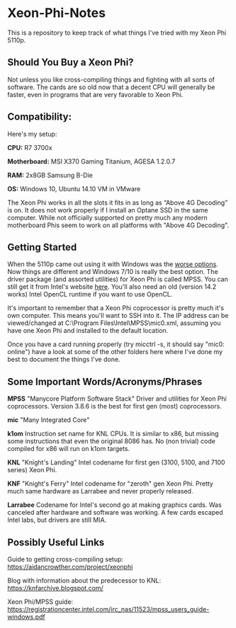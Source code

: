 # Xeon-Phi-Notes
 
This is a repository to keep track of what things I've tried with my Xeon Phi 5110p.

## Should You Buy a Xeon Phi?
Not unless you like cross-compiling things and fighting with all sorts of software. The cards are so old now that a decent CPU will generally be faster, even in programs that are very favorable to Xeon Phi.

## Compatibility:

Here's my setup:

<b>CPU:</b>         R7 3700x

<b>Motherboard:</b> MSI X370 Gaming Titanium, AGESA 1.2.0.7

<b>RAM:</b>         2x8GB Samsung B-Die

<b>OS:</b>          Windows 10, Ubuntu 14.10 VM in VMware


The Xeon Phi works in all the slots it fits in as long as “Above 4G Decoding” is on. It does not work properly if I install an Optane SSD in the same computer. While not officially supported on pretty much any modern motherboard Phis seem to work on all platforms with "Above 4G Decoding". 

## Getting Started

When the 5110p came out using it with Windows was the <a href=https://www.pugetsystems.com/labs/hpc/Windows-10-with-Xeon-Phi-733/>worse options</a>. Now things are different and Windows 7/10 is really the best option. The driver package (and assorted utilities) for Xeon Phi is called MPSS. You can still get it from Intel's website <a href=https://www.intel.com/content/www/us/en/developer/articles/tool/manycore-platform-software-stack-mpss.html>here</a>. You'll also need an old (version 14.2 works) Intel OpenCL runtime if you want to use OpenCL.

It's important to remember that a Xeon Phi coprocessor is pretty much it's own computer. This means you'll want to SSH into it. The IP address can be viewed/changed at C:\Program Files\Intel\MPSS\mic0.xml, assuming you have one Xeon Phi and installed to the default location.

Once you have a card running properly (try micctrl -s, it should say "mic0: online") have a look at some of the other folders here where I've done my best to document the things I've done.

## Some Important Words/Acronyms/Phrases
<b>MPSS</b> "Manycore Platform Software Stack" Driver and utilities for Xeon Phi coprocessors. Version 3.8.6 is the best for first gen (most) coprocessors.

<b>mic</b> "Many Integrated Core"

<b>k1om</b> Instruction set name for KNL CPUs. It is similar to x86, but missing some instructions that even the original 8086 has. No (non trivial) code compiled for x86 will run on k1om targets.

<b>KNL</b> "Knight's Landing" Intel codename for first gen (3100, 5100, and 7100 series) Xeon Phi.

<b>KNF</b> "Knight's Ferry" Intel codename for "zeroth" gen Xeon Phi. Pretty much same hardware as Larrabee and never properly released.

<b>Larrabee</b> Codename for Intel's second go at making graphics cards. Was canceled after hardware and software was working. A few cards escaped Intel labs, but drivers are still MIA.  

## Possibly Useful Links
Guide to getting cross-compiling setup:
https://aidancrowther.com/project/xeonphi


Blog with information about the predecessor to KNL:
https://knfarchive.blogspot.com/

Xeon Phi/MPSS guide:
https://registrationcenter.intel.com/irc_nas/11523/mpss_users_guide-windows.pdf